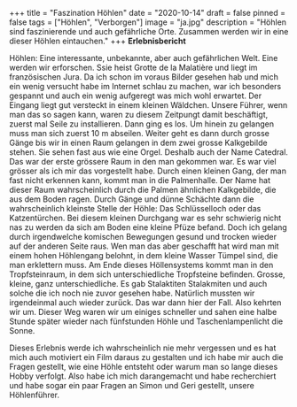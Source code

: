 +++
title = "Faszination Höhlen"
date = "2020-10-14"
draft = false
pinned = false
tags = ["Höhlen", "Verborgen"]
image = "ja.jpg"
description = "Höhlen sind faszinierende und auch gefährliche Orte. Zusammen werden wir in eine dieser Höhlen eintauchen."
+++
**Erlebnisbericht**

Höhlen: Eine interessante, unbekannte, aber auch gefährlichen Welt.
Eine werden wir erforschen. Ssie heist Grotte de la Malatière und liegt im französischen Jura.
Da ich schon im voraus Bilder gesehen hab und mich ein wenig versucht habe im Internet schlau zu machen,  war ich besonders gespannt und auch ein wenig aufgeregt was mich wohl erwartet.
Der Eingang liegt gut versteckt in einem kleinen Wäldchen.
Unsere Führer, wenn man das so sagen kann, waren zu diesem Zeitpungt damit beschäftigt, zuerst mal Seile zu installieren. Dann ging es los. Um hinein zu gelangen muss man sich zuerst 10 m abseilen.
Weiter geht es dann durch grosse Gänge bis wir in einen Raum gelangen in dem zwei grosse Kalkgebilde stehen. Sie sehen fast aus wie eine Orgel.
Deshalb auch der Name Catedral.
Das war der erste grössere Raum in den man gekommen war. Es war viel grösser als ich mir das vorgestellt habe.
Durch einen kleinen Gang, der man fast nicht erkennen kann, kommt man in die Palmenhalle. Der Name hat dieser Raum wahrscheinlich durch die Palmen ähnlichen Kalkgebilde, die aus dem Boden ragen.
Durch Gänge und dünne Schächte dann die wahrscheinlich kleinste Stelle der Höhle: Das Schlüsselloch oder das Katzentürchen.
Bei diesem kleinen Durchgang war es sehr schwierig nicht nas zu werden da sich am Boden eine kleine Pfüze befand. Doch ich gelang durch irgendwelche komischen Bewegungen gesund und trocken wieder auf der anderen Seite raus.
Wen man das aber geschafft hat wird man mit einem hohen Höhlengang belohnt, in dem kleine Wasser Tümpel sind, die man erklettern muss. Am Ende dieses Höllensystems kommt man in den Tropfsteinraum, in dem sich unterschiedliche Tropfsteine befinden. Grosse, kleine, ganz unterschiedliche. Es gab Stalaktiten Stalakmiten und auch solche die ich noch nie zuvor gesehen habe. Natürlich mussten wir irgendeinmal auch wieder zurück. Das war dann hier der Fall. Also kehrten wir um. Dieser Weg waren wir um einiges schneller und sahen eine halbe Stunde später wieder nach fünfstunden Höhle und Taschenlampenlicht die Sonne.

Dieses Erlebnis werde ich wahrscheinlich nie mehr vergessen und es hat mich auch motiviert ein Film daraus zu gestalten und ich habe mir auch die Fragen gestellt, wie eine Höhle entsteht oder warum man so lange dieses Hobby verfolgt. Also habe ich mich darangemacht und habe recherchiert und habe sogar ein paar Fragen an Simon und Geri gestellt, unsere Höhlenführer.